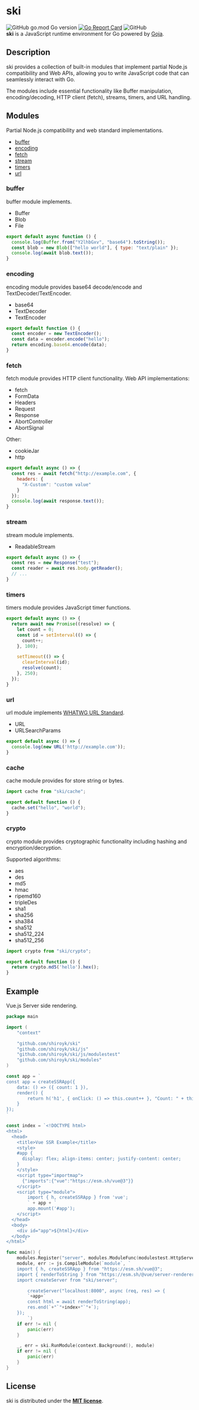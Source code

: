 # ski
![GitHub go.mod Go version](https://img.shields.io/github/go-mod/go-version/shiroyk/ski)
[![Go Report Card](https://goreportcard.com/badge/github.com/shiroyk/ski)](https://goreportcard.com/report/github.com/shiroyk/ski)
![GitHub](https://img.shields.io/github/license/shiroyk/ski)<br/>
**ski** is a JavaScript runtime environment for Go powered by [Goja](https://github.com/dop251/goja). </br>

## Description
ski provides a collection of built-in modules that implement partial Node.js compatibility and Web APIs, allowing you to write JavaScript code that can seamlessly interact with Go.

The modules include essential functionality like Buffer manipulation, encoding/decoding, HTTP client (fetch), streams, timers, and URL handling.

## Modules
Partial Node.js compatibility and web standard implementations.
- [buffer](#buffer)
- [encoding](#encoding)
- [fetch](#fetch)
- [stream](#stream)
- [timers](#timers)
- [url](#url)
### buffer
buffer module implements.
- Buffer
- Blob
- File
```js
export default async function () {
  console.log(Buffer.from("Y2lhbGxv", "base64").toString());
  const blob = new Blob(["hello world"], { type: "text/plain" });
  console.log(await blob.text());
}
```
### encoding
encoding module provides base64 decode/encode and TextDecoder/TextEncoder.
- base64
- TextDecoder
- TextEncoder
```js
export default function () {
  const encoder = new TextEncoder();
  const data = encoder.encode("hello");
  return encoding.base64.encode(data);
}
```
### fetch
fetch module provides HTTP client functionality. Web API implementations:
- fetch
- FormData
- Headers
- Request
- Response
- AbortController
- AbortSignal

Other:
- cookieJar
- http
```js
export default async () => {
  const res = await fetch("http://example.com", {
    headers: {
      "X-Custom": "custom value"
    }
  });
  console.log(await response.text());
}
```
### stream
stream module implements.
- ReadableStream
```js
export default async () => {
  const res = new Response("test");
  const reader = await res.body.getReader();
  // ...
}
```
### timers
timers module provides JavaScript timer functions.
```js
export default async () => {
  return await new Promise((resolve) => {
    let count = 0;
    const id = setInterval(() => {
      count++;
    }, 100);

    setTimeout(() => {
      clearInterval(id);
      resolve(count);
    }, 250);
  });
}
```
### url
url module implements [WHATWG URL Standard](https://url.spec.whatwg.org/).
- URL
- URLSearchParams
```js
export default async () => {
  console.log(new URL('http://example.com'));
}
```
### cache
cache module provides for store string or bytes.
```js
import cache from "ski/cache";

export default function () {
  cache.set("hello", "world");
}
```
### crypto
crypto module provides cryptographic functionality including hashing and encryption/decryption.

Supported algorithms:

- aes
- des
- md5
- hmac
- ripemd160
- tripleDes
- sha1
- sha256
- sha384
- sha512
- sha512_224
- sha512_256
```js
import crypto from "ski/crypto";

export default function () {
  return crypto.md5('hello').hex();
}
```

## Example
Vue.js Server side rendering.
```go
package main

import (
	"context"

	"github.com/shiroyk/ski"
	"github.com/shiroyk/ski/js"
	"github.com/shiroyk/ski/js/modulestest"
	"github.com/shiroyk/ski/modules"
)

const app = `
const app = createSSRApp({
	data: () => ({ count: 1 }),
	render() {
		return h('h1', { onClick: () => this.count++ }, "Count: " + this.count) 
	}
});
`

const index = `<!DOCTYPE html>
<html>
  <head>
	<title>Vue SSR Example</title>
	<style>
	#app {
	  display: flex; align-items: center; justify-content: center; 
	}
	</style>
	<script type="importmap">
	  {"imports":{"vue":"https://esm.sh/vue@3"}}
	</script>
	<script type="module">
		import { h, createSSRApp } from 'vue';
		` + app + `
		app.mount('#app');
	</script>
  </head>
  <body>
	<div id="app">${html}</div>
  </body>
</html>`

func main() {
	modules.Register("server", modules.ModuleFunc(modulestest.HttpServer))
	module, err := js.CompileModule(`module`, `
	import { h, createSSRApp } from "https://esm.sh/vue@3";
	import { renderToString } from "https://esm.sh/@vue/server-renderer@3";
	import createServer from "ski/server";

        createServer("localhost:8000", async (req, res) => {
		`+app+`
		const html = await renderToString(app);
		res.end(`+"`"+index+"`"+`);
	});
    	`)
	if err != nil {
		panic(err)
	}

	_, err = ski.RunModule(context.Background(), module)
	if err != nil {
		panic(err)
	}
}
```
## License
ski is distributed under the [**MIT license**](https://github.com/shiroyk/ski/blob/master/LICENSE.md).
